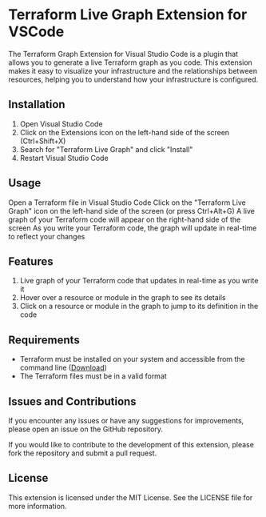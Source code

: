 # Terraform Live Graph Extension for VSCode

The Terraform Graph Extension for Visual Studio Code is a plugin that allows you to generate a live Terraform graph as you code. This extension makes it easy to visualize your infrastructure and the relationships between resources, helping you to understand how your infrastructure is configured.

## Installation

1. Open Visual Studio Code
2. Click on the Extensions icon on the left-hand side of the screen (Ctrl+Shift+X)
3. Search for "Terraform Live Graph" and click "Install"
4. Restart Visual Studio Code

## Usage

Open a Terraform file in Visual Studio Code
Click on the "Terraform Live Graph" icon on the left-hand side of the screen (or press Ctrl+Alt+G)
A live graph of your Terraform code will appear on the right-hand side of the screen
As you write your Terraform code, the graph will update in real-time to reflect your changes

## Features

1. Live graph of your Terraform code that updates in real-time as you write it
2. Hover over a resource or module in the graph to see its details
3. Click on a resource or module in the graph to jump to its definition in the code

## Requirements

- Terraform must be installed on your system and accessible from the command line ([Download](https://www.terraform.io/downloads.html))
- The Terraform files must be in a valid format

## Issues and Contributions

If you encounter any issues or have any suggestions for improvements, please open an issue on the GitHub repository.

If you would like to contribute to the development of this extension, please fork the repository and submit a pull request.

## License

This extension is licensed under the MIT License. See the LICENSE file for more information.


